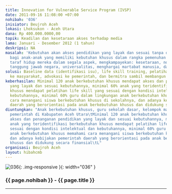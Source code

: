 ```yaml
---
title: Innovation for Vulnerable Service Program (IVSP)
date: 2011-09-16 11:08:00 +07:00
nohibah: '036'
inisiator: Beujroh Aceh
lokasi: Lhoksukon - Aceh Utara
dana: Rp 400.000.0000,00
topik: Keadilan dan kesetaraan akses terhadap media
lama: Januari - Desember 2012 (1 tahun)
deskripsi: NA
masalah: 'Kebutuhan akan akses pendidikan yang layak dan sesuai tanpa diskriminasi
  bagi anak-anak yang memiliki kebutuhan khusus dalam rangka pemenuhan dan peningkatan
  taraf hidup mereka dalam segala aspek, mengkampayekan: kesetaraan, nondiskriminasi,
  tanggung jawab negara, universalitas, menghargai martabat manusia, dan saling ketergantungan'
solusi: Baseline data (identifikasi isu), life skill training, pelatihan guru, sosialisasi
  ke masyarakat, advokasi ke pemerintah, dan bermitra sambil membangun jejaring stakeholder
keberhasilan: Minimal 120 anak berkebutuhan khusus mendapat akses dan penanganan pendidikan
  yang layak dan sesuai kebutuhannya, minimal 60% anak yang teridentifikasi berkebutuhan
  khusus mendapat pelatihan life skill yang sesuai dengan kondisi intelektual dan
  kebutuhannya, minimal 60% guru dalam lingkungan anak berkebutuhan khusus memahami
  cara menangani siswa berkebutuhan khusus di sekolahnya, dan adanya kebijakan pemerintah
  daerah yang berorientasi pada anak berkebutuhan khusus dan didukung secara finansial
diuntungkan: "Anak berkebutuhan khusus, guru sekolah dasar, kelompok marjinal, dan
  pemerintah di Kabupaten Aceh Utara\tMinimal 120 anak berkebutuhan khusus mendapat
  akses dan penanganan pendidikan yang layak dan sesuai kebutuhannya, minimal 60%
  anak yang teridentifikasi berkebutuhan khusus mendapat pelatihan life skill yang
  sesuai dengan kondisi intelektual dan kebutuhannya, minimal 60% guru dalam lingkungan
  anak berkebutuhan khusus memahami cara menangani siswa berkebutuhan khusus di sekolahnya,
  dan adanya kebijakan pemerintah daerah yang berorientasi pada anak berkebutuhan
  khusus dan didukung secara finansial\tL"
organisasi: Beujroh Aceh
layout: hibahcmb
---
```


![036](/static/img/hibahcmb/036.png){: .img-responsive }{: width="036" }

### {{ page.nohibah }} - {{ page.title }}

---

